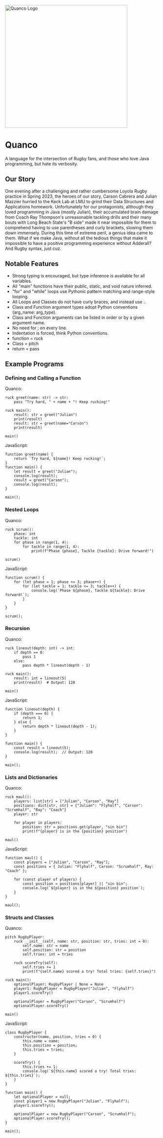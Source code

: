 <img src="https://github.com/c44rson/Quanco/blob/main/docs/QuancoLogo.png" alt="Quanco Logo" width="400" height="400">

# Quanco
A language for the intersection of Rugby fans, and those who love Java programming, but hate its verbosity.

## Our Story
One evening after a challenging and rather cumbersome Loyola Rugby practice in Spring 2023, the heroes of our story, Carson Cabrera and Julian Mazzier hurried to the Keck Lab at LMU to grind their Data Structures and Applications homework. Unfortunately for our protagonists, although they loved programming in Java (mostly Julian), their accumulated brain damage from Coach Ray Thompson's unreasonable tackling drills and their many bouts with Long Beach State's "B side" made it near impossible for them to comprehend having to use parentheses and curly brackets, slowing them down immensely. During this time of extreme peril, a genius idea came to them. What if we make Java, without all the tedious things that make it impossible to have a positive programming experience without Adderall? And Rugby syntax, just cuz.

## Notable Features
* Strong typing is encouraged, but type inference is available for all variables.
* All "main" functions have their public, static, and void nature inferred.
* "for" and "while" loops use Pythonic pattern matching and range-style looping.
* All Loops and Classes do not have curly braces, and instead use :.
* Class and Function argument types adopt Python conventions (arg_name: arg_type).
* Class and Function arguments can be listed in order or by a given argument name.
* No need for ; on every line.
* Indentation is forced, think Python conventions.
* function = ruck
* Class = pitch
* return = pass

## Example Programs
### Defining and Calling a Function
Quanco:
```
ruck greet(name: str) -> str:
    pass "Try hard, " + name + "! Keep rucking!"

ruck main():
    result: str = greet("Julian")
    print(result)
    result: str = greet(name="Carson")
    print(result)

main()
```
JavaScript:
```
function greet(name) {
    return `Try hard, ${name}! Keep rucking!`;
}
function main() {
    let result = greet("Julian");
    console.log(result);
    result = greet("Carson");
    console.log(result);
}

main();
```
### Nested Loops
Quanco:
```
ruck scrum():
    phase: int
    tackle: int
    for phase in range(1, 4):
        for tackle in range(1, 4):
            print(f"Phase {phase}, Tackle {tackle}: Drive forward!")

scrum()
```
JavaScript:
```
function scrum() {
    for (let phase = 1; phase <= 3; phase++) {
        for (let tackle = 1; tackle <= 3; tackle++) {
            console.log(`Phase ${phase}, Tackle ${tackle}: Drive forward!`);
        }
    }
}

scrum();
```
### Recursion
Quanco:
```
ruck lineout(depth: int) -> int:
    if depth == 0:
        pass 1
    else:
        pass depth * lineout(depth - 1)

ruck main():
    result: int = lineout(5)
    print(result)  # Output: 120

main()
```
JavaScript:
```
function lineout(depth) {
    if (depth === 0) {
        return 1;
    } else {
        return depth * lineout(depth - 1);
    }
}

function main() {
    const result = lineout(5);
    console.log(result);  // Output: 120
}

main();
```
### Lists and Dictionaries
Quanco:
```
ruck maul():
    players: list[str] = ["Julian", "Carson", "Ray"]
    positions: dict[str, str] = {"Julian": "Flyhalf", "Carson": "Scrumhalf", "Ray": "Coach"}
    player: str

    for player in players:
        position: str = positions.get(player, "sin bin")
        print(f"{player} is in the {position} position")

maul()
```
JavaScript:
```
function maul() {
    const players = ["Julian", "Carson", "Ray"];
    const positions = { Julian: "Flyhalf", Carson: "Scrumhalf", Ray: "Coach" };

    for (const player of players) {
        const position = positions[player] || "sin bin";
        console.log(`${player} is in the ${position} position`);
    }
}

maul();
```
### Structs and Classes
Quanco:
```
pitch RugbyPlayer:
    ruck __init__(self, name: str, position: str, tries: int = 0):
        self.name: str = name
        self.position: str = position
        self.tries: int = tries

    ruck scoreTry(self):
        self.tries += 1
        print(f"{self.name} scored a try! Total tries: {self.tries}")

ruck main():
    optionalPlayer: RugbyPlayer | None = None
    player1: RugbyPlayer = RugbyPlayer("Julian", "Flyhalf")
    player1.scoreTry()

    optionalPlayer = RugbyPlayer("Carson", "Scrumhalf")
    optionalPlayer.scoreTry()

main()
```
JavaScript:
```
class RugbyPlayer {
    constructor(name, position, tries = 0) {
        this.name = name;
        this.position = position;
        this.tries = tries;
    }

    scoreTry() {
        this.tries += 1;
        console.log(`${this.name} scored a try! Total tries: ${this.tries}`);
    }
}

function main() {
    let optionalPlayer = null;
    const player1 = new RugbyPlayer("Julian", "Flyhalf");
    player1.scoreTry();

    optionalPlayer = new RugbyPlayer("Carson", "Scrumhalf");
    optionalPlayer.scoreTry();
}

main();
```
